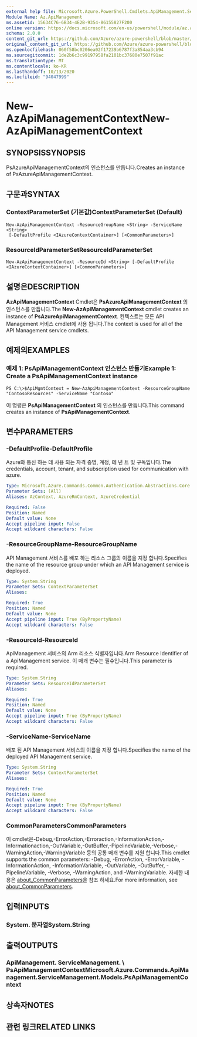 ```yaml
---
external help file: Microsoft.Azure.PowerShell.Cmdlets.ApiManagement.ServiceManagement.dll-Help.xml
Module Name: Az.ApiManagement
ms.assetid: 15634C76-6B34-4E2B-9354-86155827F200
online version: https://docs.microsoft.com/en-us/powershell/module/az.apimanagement/new-azapimanagementcontext
schema: 2.0.0
content_git_url: https://github.com/Azure/azure-powershell/blob/master/src/ApiManagement/ApiManagement/help/New-AzApiManagementContext.md
original_content_git_url: https://github.com/Azure/azure-powershell/blob/master/src/ApiManagement/ApiManagement/help/New-AzApiManagementContext.md
ms.openlocfilehash: 060f58bc0206ea02f17239b6787f3a854aa3cb94
ms.sourcegitcommit: 1de2b6c3c99197958fa2101bc37680e7507f91ac
ms.translationtype: MT
ms.contentlocale: ko-KR
ms.lasthandoff: 10/13/2020
ms.locfileid: "94047999"
---
```

# <span data-ttu-id="38b78-101">New-AzApiManagementContext</span><span class="sxs-lookup"><span data-stu-id="38b78-101">New-AzApiManagementContext</span></span>

## <span data-ttu-id="38b78-102">SYNOPSIS</span><span class="sxs-lookup"><span data-stu-id="38b78-102">SYNOPSIS</span></span>
<span data-ttu-id="38b78-103">PsAzureApiManagementContext의 인스턴스를 만듭니다.</span><span class="sxs-lookup"><span data-stu-id="38b78-103">Creates an instance of PsAzureApiManagementContext.</span></span>

## <span data-ttu-id="38b78-104">구문과</span><span class="sxs-lookup"><span data-stu-id="38b78-104">SYNTAX</span></span>

### <span data-ttu-id="38b78-105">ContextParameterSet (기본값)</span><span class="sxs-lookup"><span data-stu-id="38b78-105">ContextParameterSet (Default)</span></span>
```
New-AzApiManagementContext -ResourceGroupName <String> -ServiceName <String>
 [-DefaultProfile <IAzureContextContainer>] [<CommonParameters>]
```

### <span data-ttu-id="38b78-106">ResourceIdParameterSet</span><span class="sxs-lookup"><span data-stu-id="38b78-106">ResourceIdParameterSet</span></span>
```
New-AzApiManagementContext -ResourceId <String> [-DefaultProfile <IAzureContextContainer>] [<CommonParameters>]
```

## <span data-ttu-id="38b78-107">설명은</span><span class="sxs-lookup"><span data-stu-id="38b78-107">DESCRIPTION</span></span>
<span data-ttu-id="38b78-108">**AzApiManagementContext** Cmdlet은 **PsAzureApiManagementContext** 의 인스턴스를 만듭니다.</span><span class="sxs-lookup"><span data-stu-id="38b78-108">The **New-AzApiManagementContext** cmdlet creates an instance of **PsAzureApiManagementContext**.</span></span>
<span data-ttu-id="38b78-109">컨텍스트는 모든 API Management 서비스 cmdlet에 사용 됩니다.</span><span class="sxs-lookup"><span data-stu-id="38b78-109">The context is used for all of the API Management service cmdlets.</span></span>

## <span data-ttu-id="38b78-110">예제의</span><span class="sxs-lookup"><span data-stu-id="38b78-110">EXAMPLES</span></span>

### <span data-ttu-id="38b78-111">예제 1: PsApiManagementContext 인스턴스 만들기</span><span class="sxs-lookup"><span data-stu-id="38b78-111">Example 1: Create a PsApiManagementContext instance</span></span>
```
PS C:\>$ApiMgmtContext = New-AzApiManagementContext -ResourceGroupName "ContosoResources" -ServiceName "Contoso"
```

<span data-ttu-id="38b78-112">이 명령은 **PsApiManagementContext** 의 인스턴스를 만듭니다.</span><span class="sxs-lookup"><span data-stu-id="38b78-112">This command creates an instance of **PsApiManagementContext**.</span></span>

## <span data-ttu-id="38b78-113">변수</span><span class="sxs-lookup"><span data-stu-id="38b78-113">PARAMETERS</span></span>

### <span data-ttu-id="38b78-114">-DefaultProfile</span><span class="sxs-lookup"><span data-stu-id="38b78-114">-DefaultProfile</span></span>
<span data-ttu-id="38b78-115">Azure와 통신 하는 데 사용 되는 자격 증명, 계정, 테 넌 트 및 구독입니다.</span><span class="sxs-lookup"><span data-stu-id="38b78-115">The credentials, account, tenant, and subscription used for communication with azure.</span></span>

```yaml
Type: Microsoft.Azure.Commands.Common.Authentication.Abstractions.Core.IAzureContextContainer
Parameter Sets: (All)
Aliases: AzContext, AzureRmContext, AzureCredential

Required: False
Position: Named
Default value: None
Accept pipeline input: False
Accept wildcard characters: False
```

### <span data-ttu-id="38b78-116">-ResourceGroupName</span><span class="sxs-lookup"><span data-stu-id="38b78-116">-ResourceGroupName</span></span>
<span data-ttu-id="38b78-117">API Management 서비스를 배포 하는 리소스 그룹의 이름을 지정 합니다.</span><span class="sxs-lookup"><span data-stu-id="38b78-117">Specifies the name of the resource group under which an API Management service is deployed.</span></span>

```yaml
Type: System.String
Parameter Sets: ContextParameterSet
Aliases:

Required: True
Position: Named
Default value: None
Accept pipeline input: True (ByPropertyName)
Accept wildcard characters: False
```

### <span data-ttu-id="38b78-118">-ResourceId</span><span class="sxs-lookup"><span data-stu-id="38b78-118">-ResourceId</span></span>
<span data-ttu-id="38b78-119">ApiManagement 서비스의 Arm 리소스 식별자입니다.</span><span class="sxs-lookup"><span data-stu-id="38b78-119">Arm Resource Identifier of a ApiManagement service.</span></span> <span data-ttu-id="38b78-120">이 매개 변수는 필수입니다.</span><span class="sxs-lookup"><span data-stu-id="38b78-120">This parameter is required.</span></span>

```yaml
Type: System.String
Parameter Sets: ResourceIdParameterSet
Aliases:

Required: True
Position: Named
Default value: None
Accept pipeline input: True (ByPropertyName)
Accept wildcard characters: False
```

### <span data-ttu-id="38b78-121">-ServiceName</span><span class="sxs-lookup"><span data-stu-id="38b78-121">-ServiceName</span></span>
<span data-ttu-id="38b78-122">배포 된 API Management 서비스의 이름을 지정 합니다.</span><span class="sxs-lookup"><span data-stu-id="38b78-122">Specifies the name of the deployed API Management service.</span></span>

```yaml
Type: System.String
Parameter Sets: ContextParameterSet
Aliases:

Required: True
Position: Named
Default value: None
Accept pipeline input: True (ByPropertyName)
Accept wildcard characters: False
```

### <span data-ttu-id="38b78-123">CommonParameters</span><span class="sxs-lookup"><span data-stu-id="38b78-123">CommonParameters</span></span>
<span data-ttu-id="38b78-124">이 cmdlet은-Debug,-ErrorAction,-Erroraction,-InformationAction,-Informationaction,-OutVariable,-OutBuffer,-PipelineVariable,-Verbose,-WarningAction,-WarningVariable 등의 공통 매개 변수를 지원 합니다.</span><span class="sxs-lookup"><span data-stu-id="38b78-124">This cmdlet supports the common parameters: -Debug, -ErrorAction, -ErrorVariable, -InformationAction, -InformationVariable, -OutVariable, -OutBuffer, -PipelineVariable, -Verbose, -WarningAction, and -WarningVariable.</span></span> <span data-ttu-id="38b78-125">자세한 내용은 [about_CommonParameters](http://go.microsoft.com/fwlink/?LinkID=113216)을 참조 하세요.</span><span class="sxs-lookup"><span data-stu-id="38b78-125">For more information, see [about_CommonParameters](http://go.microsoft.com/fwlink/?LinkID=113216).</span></span>

## <span data-ttu-id="38b78-126">입력</span><span class="sxs-lookup"><span data-stu-id="38b78-126">INPUTS</span></span>

### <span data-ttu-id="38b78-127">System. 문자열</span><span class="sxs-lookup"><span data-stu-id="38b78-127">System.String</span></span>

## <span data-ttu-id="38b78-128">출력</span><span class="sxs-lookup"><span data-stu-id="38b78-128">OUTPUTS</span></span>

### <span data-ttu-id="38b78-129">ApiManagement. ServiceManagement. \ PsApiManagementContext</span><span class="sxs-lookup"><span data-stu-id="38b78-129">Microsoft.Azure.Commands.ApiManagement.ServiceManagement.Models.PsApiManagementContext</span></span>

## <span data-ttu-id="38b78-130">상속자</span><span class="sxs-lookup"><span data-stu-id="38b78-130">NOTES</span></span>

## <span data-ttu-id="38b78-131">관련 링크</span><span class="sxs-lookup"><span data-stu-id="38b78-131">RELATED LINKS</span></span>
